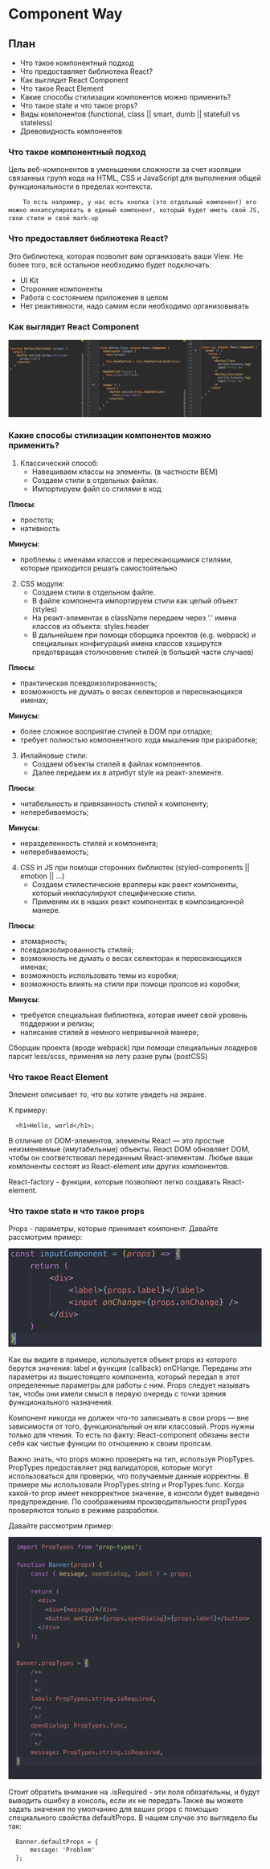 # Component Way

## План
 * Что такое компонентный подход
 * Что предоставляет библиотека React?
 * Как выглядит React Component
 * Что такое React Element
 * Какие способы стилизации компонентов можно применить?
 * Что такое state и что такое props?
 * Виды компонентов (functional, class || smart, dumb || statefull vs stateless)
 * Древовидность компонентов



### Что такое компонентный подход

Цель веб-компонентов в уменьшении сложности за счет изоляции связанных групп кода на HTML, CSS и JavaScript для выполнения общей функциональности в пределах контекста.

```
    То есть например, у нас есть кнопка (это отдельный компонент) его можно инкапсулировать в единый компонент, который будет иметь свой JS, свои стили и свой mark-up
```

### Что предоставляет библиотека React?

Это библиотека, которая позволит вам организовать ваши View. Не более того, всё остальное необходимо будет подключать:
* UI Kit
* Сторонние компоненты
* Работа с состоянием приложения в целом
* Нет реактивности, надо самим если необходимо организовывать

### Как выглядит React Component
![VDOM React!](images/components.jpg)
  
### Какие способы стилизации компонентов можно применить?
 1. Классический способ: 
     - Навешиваем классы на элементы. (в частности BEM)
     - Создаем стили в отдельных файлах.
     - Импортируем файл со стилями в код

  **Плюсы**: 
   * простота; 
   * нативность

  **Минусы**: 
   * проблемы с именами классов и пересекающимися стилями, которые приходится решать самостоятельно
        
 2. CSS модули:
     - Создаем стили в отдельном файле.
     - В файле компонента импортируем стили как целый объект (styles)
     - На реакт-элементах в className передаем через '.' имена классов из объекта: styles.header
     - В дальнейшем при помощи сборщика проектов (e.g. webpack) и специальных конфигураций имена классов хэширутся предотвращая столкновение стилей (в большей части случаев)
        
  **Плюсы**: 
   * практическая псевдоизолированность; 
   * возможность не думать о весах селекторов и пересекающихся именах;
        
  **Минусы**:  
   * более сложное восприятие стилей в DOM при отладке; 
   * требует полностью компонентного хода мышления при разработке; 
        
 3. Инлайновые стили:
     - Создаем объекты стилей в файлах компонентов.
     - Далее передаем их в атрибут style на реакт-элементе.
        
  **Плюсы**: 
   * читабельность и привязанность стилей к компоненту;
   * неперебиваемость;
        
  **Минусы**: 
   * неразделенность стилей и компонента; 
   * неперебиваемость;
        
 4. CSS in JS при помощи сторонних библиотек (styled-components || emotion || ...)
     - Создаем стилестические врапперы как раект компоненты, который инкпасулируют специфические стили.
     - Применям их в наших реакт компонентах в композиционной манере.
        
  **Плюсы**: 
   * атомарность; 
   * псевдоизолированность стилей; 
   * возможность не думать о весах селекторах и пересекающихся именах; 
   * возможность использовать темы из коробки; 
   * возможность влиять на стили при помоци пропсов из коробки;
        
  **Минусы**: 
   * требуется специальная библиотека, которая имеет свой уровень поддержки и релизы; 
   * написание стилей в немного непривычной манере;
    
    
Сборщик проекта (вроде webpack) при помощи специальных лоадеров парсит less/scss, применяя на лету разне рулы (postCSS) 

 ### Что такое React Element
 
 Элемент описывает то, что вы хотите увидеть на экране.
 
 К примеру:
 ```
   <h1>Hello, world</h1>;
 ```
 
 В отличие от DOM-элементов, элементы React — это простые неизменяемые (имутабельные) объекты. React DOM обновляет DOM, чтобы он соответствовал переданным React-элементам. Любые ваши компоненты состоят из React-element или других компонентов. 
 
 React-factory - функции, которые позволяют легко создавать React-element.
 
 
  ### Что такое state и что такое props
  
Props - параметры, которые принимает компонент. Давайте рассмотрим пример:

![props!](images/props.png)

Как вы видите в примере, используется объект props из которого берутся значения: label и функция (callback) onCHange. Переданы эти параметры из вышестоящего компонента, который передал в этот определенные параметры для работы с ним. Props следует называть так, чтобы они имели смысл в первую очередь с точки зрения функционального назначения.

Компонент никогда не должен что-то записывать в свои props — вне зависимости от того, функциональный он или классовый. Props нужны только для чтения. То есть по факту: React-component обязаны вести себя как чистые функции по отношению к своим пропсам.

Важно знать, что props можно проверять на тип, используя PropTypes. PropTypes предоставляет ряд валидаторов, которые могут использоваться для проверки, что получаемые данные корректны. В примере мы использовали PropTypes.string и PropTypes.func. Когда какой-то prop имеет некорректное значение, в консоли будет выведено предупреждение. По соображениям производительности propTypes проверяются только в режиме разработки.

Давайте рассмотрим пример:

![propTypes!](images/propTypes.png)

Cтоит обратить внимание на .isRequired - эти поля обязательны, и будут выводить ошибку в консоль, если их не передать.Также вы можете задать значения по умолчанию для ваших props с помощью специального свойства defaultProps. В нашем случае это выглядело бы так:

 ```
   Banner.defaultProps = {
       message: 'Problem'
   };
 ```
